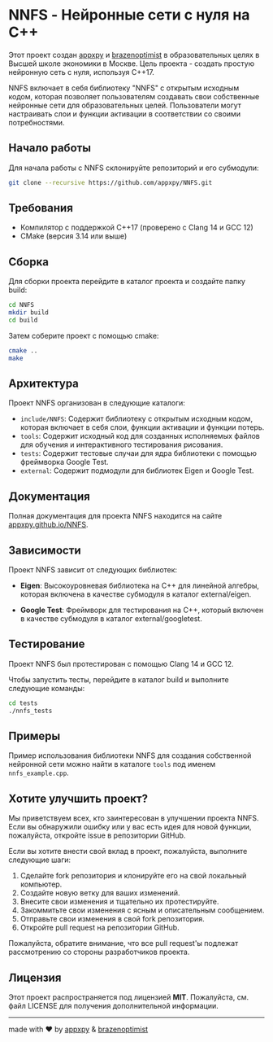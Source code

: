# NNFS - Нейронные сети с нуля на C++

Этот проект создан [appxpy](https://github.com/appxpy) и [brazenoptimist](https://github.com/brazenoptimist) в образовательных целях в Высшей школе экономики в Москве. Цель проекта - создать простую нейронную сеть с нуля, используя C++17.

NNFS включает в себя библиотеку "NNFS" с открытым исходным кодом, которая позволяет пользователям создавать свои собственные нейронные сети для образовательных целей. Пользователи могут настраивать слои и функции активации в соответствии со своими потребностями.

## Начало работы

Для начала работы с NNFS склонируйте репозиторий и его субмодули:

```bash
git clone --recursive https://github.com/appxpy/NNFS.git
```

## Требования

- Компилятор с поддержкой C++17 (проверено с Clang 14 и GCC 12)
- CMake (версия 3.14 или выше)

## Сборка

Для сборки проекта перейдите в каталог проекта и создайте папку build:

```bash
cd NNFS
mkdir build
cd build
```

Затем соберите проект с помощью cmake:

```bash
cmake ..
make
```

## Архитектура

Проект NNFS организован в следующие каталоги:


- `include/NNFS`: Содержит библиотеку с открытым исходным кодом, которая включает в себя слои, функции активации и функции потерь.
- `tools`: Содержит исходный код для созданных исполняемых файлов для обучения и интерактивного тестирования рисования.
- `tests`: Содержит тестовые случаи для ядра библиотеки с помощью фреймворка Google Test.
- `external`: Содержит подмодули для библиотек Eigen и Google Test.

## Документация

Полная документация для проекта NNFS находится на сайте [appxpy.github.io/NNFS](https://appxpy.github.io/NNFS).

## Зависимости

Проект NNFS зависит от следующих библиотек:

- **Eigen**: Высокоуровневая библиотека на C++ для линейной алгебры, которая включена в качестве субмодуля в каталог external/eigen.

- **Google Test**: Фреймворк для тестирования на C++, который включен в качестве субмодуля в каталог external/googletest.

## Тестирование

Проект NNFS был протестирован с помощью Clang 14 и GCC 12.

Чтобы запустить тесты, перейдите в каталог build и выполните следующие команды:

```bash
cd tests
./nnfs_tests
```

## Примеры

Пример использования библиотеки NNFS для создания собственной нейронной сети можно найти в каталоге `tools` под именем `nnfs_example.cpp`.

## Хотите улучшить проект?

Мы приветствуем всех, кто заинтересован в улучшении проекта NNFS. Если вы обнаружили ошибку или у вас есть идея для новой функции, пожалуйста, откройте issue в репозитории GitHub.

Если вы хотите внести свой вклад в проект, пожалуйста, выполните следующие шаги:

1. Сделайте fork репозитория и клонируйте его на свой локальный компьютер.
2. Создайте новую ветку для ваших изменений.
3. Внесите свои изменения и тщательно их протестируйте.
4. Закоммитьте свои изменения с ясным и описательным сообщением.
5. Отправьте свои изменения в свой fork репозитория.
6. Откройте pull request на репозитории GitHub.

Пожалуйста, обратите внимание, что все pull request'ы подлежат рассмотрению со стороны разработчиков проекта.

## Лицензия

Этот проект распространяется под лицензией **MIT**. Пожалуйста, см. файл LICENSE для получения дополнительной информации.

---

made with ❤️ by [appxpy](https://github.com/appxpy) & [brazenoptimist](https://github.com/brazenoptimist)